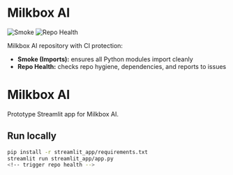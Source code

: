 # Milkbox AI

![Smoke](https://github.com/swanepoelchristo/milkbox-ai/actions/workflows/smoke.yml/badge.svg)
![Repo Health](https://github.com/swanepoelchristo/milkbox-ai/actions/workflows/repo_health.yml/badge.svg)

Milkbox AI repository with CI protection:
- **Smoke (Imports):** ensures all Python modules import cleanly
- **Repo Health:** checks repo hygiene, dependencies, and reports to issues


# Milkbox AI  

Prototype Streamlit app for Milkbox AI.  

## Run locally  
```bash
pip install -r streamlit_app/requirements.txt  
streamlit run streamlit_app/app.py
<!-- trigger repo health -->
